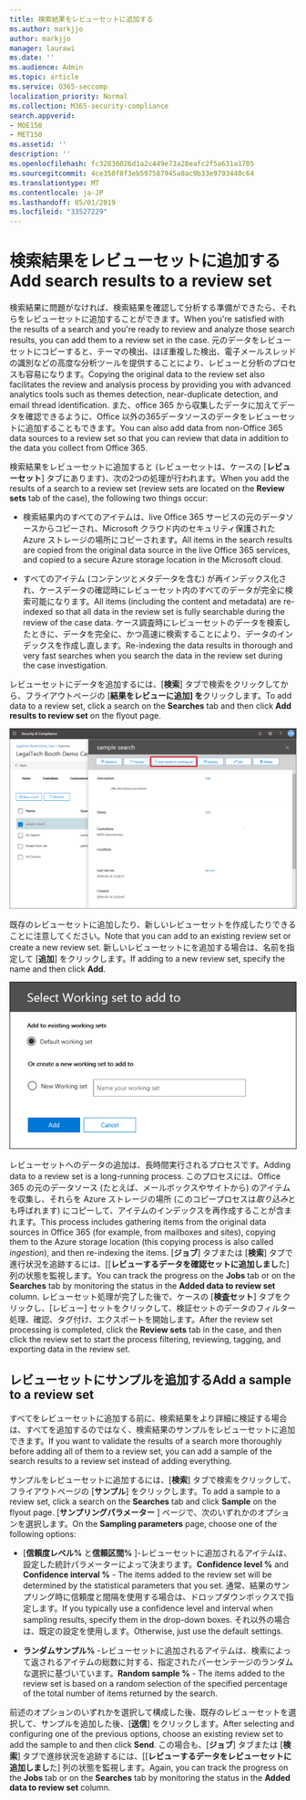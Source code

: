 ```yaml
---
title: 検索結果をレビューセットに追加する
ms.author: markjjo
author: markjjo
manager: laurawi
ms.date: ''
ms.audience: Admin
ms.topic: article
ms.service: O365-seccomp
localization_priority: Normal
ms.collection: M365-security-compliance
search.appverid:
- MOE150
- MET150
ms.assetid: ''
description: ''
ms.openlocfilehash: fc32836026d1a2c449e73a28eafc2f5a631a1705
ms.sourcegitcommit: 4ce350f8f3eb597587945a8ac9b33e9793440c64
ms.translationtype: MT
ms.contentlocale: ja-JP
ms.lasthandoff: 05/01/2019
ms.locfileid: "33527229"
---
```

# <a name="add-search-results-to-a-review-set"></a><span data-ttu-id="dd257-102">検索結果をレビューセットに追加する</span><span class="sxs-lookup"><span data-stu-id="dd257-102">Add search results to a review set</span></span>

<span data-ttu-id="dd257-103">検索結果に問題がなければ、検索結果を確認して分析する準備ができたら、それらをレビューセットに追加することができます。</span><span class="sxs-lookup"><span data-stu-id="dd257-103">When you're satisfied with the results of a search and you're ready to review and analyze those search results, you can add them to a review set in the case.</span></span> <span data-ttu-id="dd257-104">元のデータをレビューセットにコピーすると、テーマの検出、ほぼ重複した検出、電子メールスレッドの識別などの高度な分析ツールを提供することにより、レビューと分析のプロセスも容易になります。</span><span class="sxs-lookup"><span data-stu-id="dd257-104">Copying the original data to the review set also facilitates the review and analysis process by providing you with advanced analytics tools such as themes detection, near-duplicate detection, and email thread identification.</span></span> <span data-ttu-id="dd257-105">また、office 365 から収集したデータに加えてデータを確認できるように、Office 以外の365データソースのデータをレビューセットに追加することもできます。</span><span class="sxs-lookup"><span data-stu-id="dd257-105">You can also add data from non-Office 365 data sources to a review set so that you can review that data in addition to the data you collect from Office 365.</span></span>

<span data-ttu-id="dd257-106">検索結果をレビューセットに追加すると (レビューセットは、ケースの [**レビューセット**] タブにあります)、次の2つの処理が行われます。</span><span class="sxs-lookup"><span data-stu-id="dd257-106">When you add the results of a search to a review set (review sets are located on the **Review sets** tab of the case), the following two things occur:</span></span>

- <span data-ttu-id="dd257-107">検索結果内のすべてのアイテムは、live Office 365 サービスの元のデータソースからコピーされ、Microsoft クラウド内のセキュリティ保護された Azure ストレージの場所にコピーされます。</span><span class="sxs-lookup"><span data-stu-id="dd257-107">All items in the search results are copied from the original data source in the live Office 365 services, and copied to a secure Azure storage location in the Microsoft cloud.</span></span>

- <span data-ttu-id="dd257-108">すべてのアイテム (コンテンツとメタデータを含む) が再インデックス化され、ケースデータの確認時にレビューセット内のすべてのデータが完全に検索可能になります。</span><span class="sxs-lookup"><span data-stu-id="dd257-108">All items (including the content and metadata) are re-indexed so that all data in the review set is fully searchable during the review of the case data.</span></span> <span data-ttu-id="dd257-109">ケース調査時にレビューセットのデータを検索したときに、データを完全に、かつ高速に検索することにより、データのインデックスを作成し直します。</span><span class="sxs-lookup"><span data-stu-id="dd257-109">Re-indexing the data results in thorough and very fast searches when you search the data in the review set during the case investigation.</span></span>

<span data-ttu-id="dd257-110">レビューセットにデータを追加するには、[**検索**] タブで検索をクリックしてから、フライアウトページの [**結果をレビューに追加] を**クリックします。</span><span class="sxs-lookup"><span data-stu-id="dd257-110">To add data to a review set, click a search on the **Searches** tab and then click **Add results to review set** on the flyout page.</span></span>

![レビューセットへのデータの追加](../media/c1b4fc00-7a15-4587-b9b0-ce594bb02e4d.png)

<span data-ttu-id="dd257-112">既存のレビューセットに追加したり、新しいレビューセットを作成したりできることに注意してください。</span><span class="sxs-lookup"><span data-stu-id="dd257-112">Note that you can add to an existing review set or create a new review set.</span></span>  <span data-ttu-id="dd257-113">新しいレビューセットにを追加する場合は、名前を指定して [**追加**] をクリックします。</span><span class="sxs-lookup"><span data-stu-id="dd257-113">If adding to a new review set, specify the name and then click **Add**.</span></span>

![レビューセットを選択する](../media/e8c6ab51-da8d-4c39-9b21-26bfdf453fb9.png)

<span data-ttu-id="dd257-115">レビューセットへのデータの追加は、長時間実行されるプロセスです。</span><span class="sxs-lookup"><span data-stu-id="dd257-115">Adding data to a review set is a long-running process.</span></span> <span data-ttu-id="dd257-116">このプロセスには、Office 365 の元のデータソース (たとえば、メールボックスやサイトから) のアイテムを収集し、それらを Azure ストレージの場所 (このコピープロセスは*取り込み*とも呼ばれます) にコピーして、アイテムのインデックスを再作成することが含まれます。</span><span class="sxs-lookup"><span data-stu-id="dd257-116">This process includes gathering items from the original data sources in Office 365 (for example, from mailboxes and sites), copying them to the Azure storage location (this copying process is also called *ingestion*), and then re-indexing the items.</span></span> <span data-ttu-id="dd257-117">[**ジョブ**] タブまたは [**検索**] タブで進行状況を追跡するには、[[**レビューするデータを確認セットに追加しまし**た] 列の状態を監視します。</span><span class="sxs-lookup"><span data-stu-id="dd257-117">You can track the progress on the **Jobs** tab or on the **Searches** tab by monitoring the status in the **Added data to review set** column.</span></span> <span data-ttu-id="dd257-118">レビューセット処理が完了した後で、ケースの [**検査セット**] タブをクリックし、[レビュー] セットをクリックして、検証セットのデータのフィルター処理、確認、タグ付け、エクスポートを開始します。</span><span class="sxs-lookup"><span data-stu-id="dd257-118">After the review set processing is completed, click the **Review sets** tab in the case, and then click the review set to start the process filtering, reviewing, tagging, and exporting data in the review set.</span></span>

## <a name="add-a-sample-to-a-review-set"></a><span data-ttu-id="dd257-119">レビューセットにサンプルを追加する</span><span class="sxs-lookup"><span data-stu-id="dd257-119">Add a sample to a review set</span></span>

<span data-ttu-id="dd257-120">すべてをレビューセットに追加する前に、検索結果をより詳細に検証する場合は、すべてを追加するのではなく、検索結果のサンプルをレビューセットに追加できます。</span><span class="sxs-lookup"><span data-stu-id="dd257-120">If you want to validate the results of a search more thoroughly before adding all of them to a review set, you can add a sample of the search results to a review set instead of adding everything.</span></span>

<span data-ttu-id="dd257-121">サンプルをレビューセットに追加するには、[**検索**] タブで検索をクリックして、フライアウトページの [**サンプル**] をクリックします。</span><span class="sxs-lookup"><span data-stu-id="dd257-121">To add a sample to a review set, click a search on the **Searches** tab and click **Sample** on the flyout page.</span></span> <span data-ttu-id="dd257-122">[**サンプリングパラメーター** ] ページで、次のいずれかのオプションを選択します。</span><span class="sxs-lookup"><span data-stu-id="dd257-122">On the **Sampling parameters** page, choose one of the following options:</span></span>

- <span data-ttu-id="dd257-123">[**信頼度レベル%** と**信頼区間%** ]-レビューセットに追加されるアイテムは、設定した統計パラメーターによって決まります。</span><span class="sxs-lookup"><span data-stu-id="dd257-123">**Confidence level %** and **Confidence interval %** - The items added to the review set will be determined by the statistical parameters that you set.</span></span> <span data-ttu-id="dd257-124">通常、結果のサンプリング時に信頼度と間隔を使用する場合は、ドロップダウンボックスで指定します。</span><span class="sxs-lookup"><span data-stu-id="dd257-124">If you typically use a confidence level and interval when sampling results, specify them in the drop-down boxes.</span></span> <span data-ttu-id="dd257-125">それ以外の場合は、既定の設定を使用します。</span><span class="sxs-lookup"><span data-stu-id="dd257-125">Otherwise, just use the default settings.</span></span>

- <span data-ttu-id="dd257-126">**ランダムサンプル%** -レビューセットに追加されるアイテムは、検索によって返されるアイテムの総数に対する、指定されたパーセンテージのランダムな選択に基づいています。</span><span class="sxs-lookup"><span data-stu-id="dd257-126">**Random sample %** - The items added to the review set is based on a random selection of the specified percentage of the total number of items returned by the search.</span></span>

<span data-ttu-id="dd257-127">前述のオプションのいずれかを選択して構成した後、既存のレビューセットを選択して、サンプルを追加した後、[**送信**] をクリックします。</span><span class="sxs-lookup"><span data-stu-id="dd257-127">After selecting and configuring one of the previous options, choose an existing review set to add the sample to and then click **Send**.</span></span> <span data-ttu-id="dd257-128">この場合も、[**ジョブ**] タブまたは [**検索**] タブで進捗状況を追跡するには、[[**レビューするデータをレビューセットに追加しまし**た] 列の状態を監視します。</span><span class="sxs-lookup"><span data-stu-id="dd257-128">Again, you can track the progress on the **Jobs** tab or on the **Searches** tab by monitoring the status in the **Added data to review set** column.</span></span>